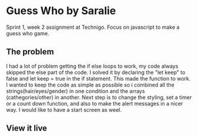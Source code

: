 # Guess Who by Saralie

Sprint 1, week 2 assignment at Technigo. Focus on javascript to make a guess who game.

## The problem

I had a lot of problem getting the if else loops to work, my code always skipped the else part of the code. I solved it by declaring the "let keep" to false and let keep = true in the if statement. This made the function to work. I wanted to keep the code as simple as possible so i combined all the strings(hair/eyes/gender) in one condition and the arrays (cathegories/other) in another. Next step is to change the styling, set a timer or a count down function, and also to make the alert messages in a nicer way. I would like to have a start screen as weel.

## View it live


